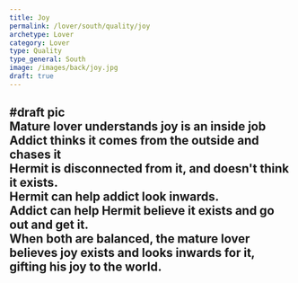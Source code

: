 ```yaml
---
title: Joy
permalink: /lover/south/quality/joy
archetype: Lover
category: Lover
type: Quality
type_general: South
image: /images/back/joy.jpg
draft: true
---
```

#draft pic  
Mature lover understands joy is an inside job  
Addict thinks it comes from the outside and chases it  
Hermit is disconnected from it, and doesn't think it exists.   
Hermit can help addict look inwards.   
Addict can help Hermit believe it exists and go out and get it.   
When both are balanced, the mature lover believes joy exists and looks inwards for it, gifting his joy to the world. 
---
